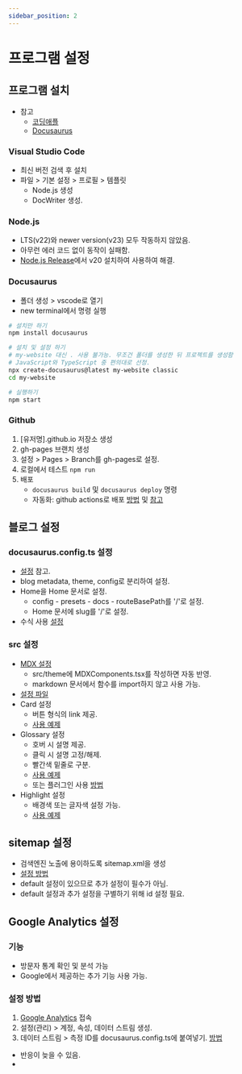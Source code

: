 ```yaml
---
sidebar_position: 2
---
```

# 프로그램 설정
## 프로그램 설치
* 참고
	* [코딩애플](https://codingapple.com/unit/react1-install-create-react-app-npx/)
	* [Docusaurus](https://docusaurus.io/docs)
### Visual Studio Code
* 최신 버전 검색 후 설치
* 파일 > 기본 설정 > 프로필 > 템플릿
	* Node.js 생성
	* DocWriter 생성.
### Node.js
* LTS(v22)와 newer version(v23) 모두 작동하지 않았음.
* 아무런 에러 코드 없이 동작이 실패함.
* [Node.js Release](https://nodejs.org/en/about/previous-releases)에서 v20 설치하여 사용하여 해결.
### Docusaurus
* 폴더 생성 > vscode로 열기
* new terminal에서 명령 실행
```bash
# 설치만 하기
npm install docusaurus
```
```bash
# 설치 및 설정 하기
# my-website 대신 . 사용 불가능. 무조건 폴더를 생성한 뒤 프로젝트를 생성함
# JavaScript와 TypeScript 중 편의대로 선정.
npx create-docusaurus@latest my-website classic
cd my-website
```
```bash
# 실행하기
npm start
```
### Github
1. [유저명].github.io 저장소 생성
1. gh-pages 브랜치 생성
1. 설정 > Pages > Branch를 gh-pages로 설정.
1. 로컬에서 테스트 `npm run`
1. 배포
	* `docusaurus build` 및 `docusaurus deploy` 명령
	* 자동화: github actions로 배포 [방법](https://docusaurus.io/docs/deployment#triggering-deployment-with-github-actions) 및 [참고](https://github.com/4Tel/4Tel.github.io/blob/main/.github/workflows/deploy.yml)

## 블로그 설정
### docusaurus.config.ts 설정
* [설정](https://github.com/4Tel/4Tel.github.io/blob/main/docusaurus.config.ts) 참고.
* blog metadata, theme, config로 분리하여 설정.
* Home을 Home 문서로 설정.
	* config - presets - docs - routeBasePath를 '/'로 설정.
	* Home 문서에 slug를 '/'로 설정.
* 수식 사용 [설정](https://docusaurus.io/ko/docs/2.x/markdown-features/math-equations#configuration)
### src 설정
* [MDX 설정](https://github.com/4Tel/4Tel.github.io/blob/main/src/theme/MDXComponents.tsx)
	* src/theme에 MDXComponents.tsx를 작성하면 자동 반영.
	* markdown 문서에서 함수를 import하지 않고 사용 가능.
* [설정 파일](https://github.com/4Tel/4Tel.github.io/blob/main/src/components)
* Card 설정
	* 버튼 형식의 link 제공.
	* [사용 예제](Example/Custom#card)
* Glossary 설정
	* 호버 시 설명 제공.
	* 클릭 시 설명 고정/해제.
	* 빨간색 밑줄로 구분.
	* [사용 예제](Example/Custom#glossary)
	* 또는 플러그인 사용 [방법](https://github.com/grnet/docusaurus-terminology)
* Highlight 설정
	* 배경색 또는 글자색 설정 가능.
	* [사용 예제](Example/Custom#highlight)

## sitemap 설정
* 검색엔진 노출에 용이하도록 sitemap.xml을 생성
* [설정 방법](https://docusaurus.io/docs/api/plugins/@docusaurus/plugin-sitemap)
* default 설정이 있으므로 추가 설정이 필수가 아님.
* default 설정과 추가 설정을 구별하기 위해 id 설정 필요.

## Google Analytics 설정
### 기능
* 방문자 통계 확인 및 분석 가능
* Google에서 제공하는 추가 기능 사용 가능.
### 설정 방법
1. [Google Analytics](https://analytics.google.com/) 접속
1. 설정(관리) > 계정, 속성, 데이터 스트림 생성.
1. 데이터 스트림 > 측정 ID를 docusaurus.config.ts에 붙여넣기. [방법](https://docusaurus.io/ko/docs/api/plugins/@docusaurus/plugin-google-gtag)
* 반응이 늦을 수 있음.
* <Glossary id="Google Analytics 연결 테스트 방법"/>

